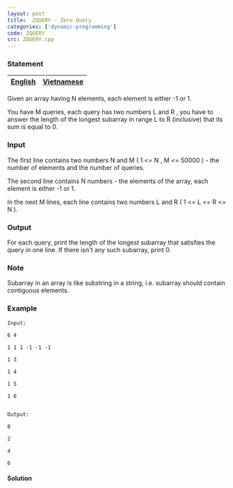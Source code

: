 ```yaml
---
layout: post
title:  ZQUERY - Zero Query
categories: ['dynamic-programming']
code: ZQUERY
src: ZQUERY.cpp
---
```


### **Statement**

[English](/problems/ZQUERY/en) | [Vietnamese](/problems/ZQUERY/vn)  
---|---  
  
Given an array having N elements, each element is either -1 or 1.

You have M queries, each query has two numbers L and R , you have
to answer the length of the longest subarray in range L to R
(inclusive) that its sum is equal to 0.

### Input

The first line contains two numbers N and M ( 1 <= N , M
<= 50000 ) - the number of elements and the number of queries.

The second line contains N numbers - the elements of the array, each
element is either -1 or 1.

In the next M lines, each line contains two numbers L and R (
1 <= L <= R <= N ).

### Output

For each query, print the length of the longest subarray that satisfies the
query in one line. If there isn't any such subarray, print 0.

### Note

Subarray in an array is like substring in a string, i.e. subarray should
contain contiguous elements.

### Example

    
    
    Input:
    6 4
    1 1 1 -1 -1 -1
    1 3
    1 4
    1 5
    1 6
    
    
    Output:
    0
    2
    4
    6



#### **Solution**



